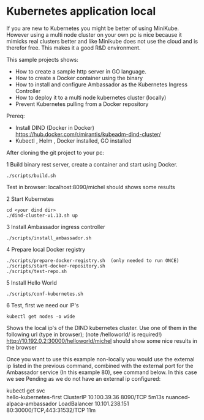 # Kubernetes application local

If you are new to Kubernetes you might be better of using MiniKube. However using a multi node cluster on your own pc is nice because it mimicks real clusters better and like Minikube does not use the cloud and is therefor free. This makes it a good R&D environment.

This sample projects shows:
- How to create a sample http server in GO language.
- How to create a Docker container using the binary
- How to install and configure Ambassador as the Kubernetes Ingress Controller
- How to deploy it to a multi node kubernetes cluster (locally)
- Prevent Kubernetes pulling from a Docker repository

Prereq:
- Install DIND (Docker in Docker) https://hub.docker.com/r/mirantis/kubeadm-dind-cluster/
- Kubectl , Helm , Docker installed, GO installed

After cloning the git project to your pc:

1 Build binary rest server, create a container and start using Docker.
```
./scripts/build.sh
```

Test in browser: localhost:8090/michel should shows some results

2 Start Kubernetes
```
cd <your dind dir>
./dind-cluster-v1.13.sh up
```

3 Install Ambassador ingress controller
```
./scripts/install_ambassador.sh
```

4 Prepare local Docker registry
```
./scripts/prepare-docker-registry.sh  (only needed to run ONCE)
./scripts/start-docker-repository.sh
./scripts/test-repo.sh
```

5 Install Hello World
```
./scripts/conf-kubernetes.sh
```

6 Test, first we need our IP's 
```
kubectl get nodes -o wide
```

Shows the local ip's of the DIND kubernetes cluster. Use one of them in the following url (type in browser); (note /helloworld/<some text> is required!)
http://10.192.0.2:30000/helloworld/michel should show some nice results in the browser

Once you want to use this example non-locally you would use the external ip listed in the previous command, combined with the 
external port for the Ambassador service (In this example 80), see command below. In this case we see Pending as we do not have an external ip configured:

kubectl get svc  
hello-kubernetes-first             ClusterIP      10.100.39.36     <none>        8090/TCP                     5m13s
nuanced-alpaca-ambassador          LoadBalancer   10.101.238.151   <pending>     80:30000/TCP,443:31532/TCP   11m
